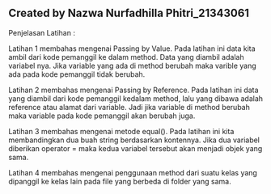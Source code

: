 ## Created by Nazwa Nurfadhilla Phitri_21343061
Penjelasan Latihan :

Latihan 1 membahas mengenai Passing by Value. Pada latihan ini data kita ambil dari kode pemanggil ke dalam method. Data yang diambil adalah variabel nya. Jika variable yang ada di method berubah maka varible yang ada pada kode pemanggil tidak berubah.

Latihan 2 membahas mengenai Passing by Reference. Pada latihan ini data yang diambil dari kode pemanggil kedalam method, lalu yang dibawa adalah reference atau alamat dari variable. Jadi jika variable di method berubah maka variable pada kode pemanggil akan berubah juga.

Latihan 3 membahas mengenai metode equal(). Pada latihan ini kita membandingkan dua buah string berdasarkan kontennya. Jika dua variabel diberikan operator = maka kedua variabel tersebut akan menjadi objek yang sama.

Latihan 4 membahas mengenai penggunaan method dari suatu kelas yang dipanggil ke kelas lain pada file yang berbeda di folder yang sama. 


